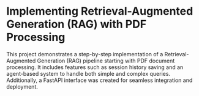 # Implementing Retrieval-Augmented Generation (RAG) with PDF Processing
This project demonstrates a step-by-step implementation of a Retrieval-Augmented Generation (RAG) pipeline starting with PDF document processing. It includes features such as session history saving and an agent-based system to handle both simple and complex queries. Additionally, a FastAPI interface was created for seamless integration and deployment.
